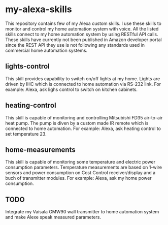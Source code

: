 # my-alexa-skills
This repository contains few of my Alexa custom skills. I use these skills to monitor and control my home automation system with voice. All the listed skills connect to my home automation system by using RESTful API calls. These skills have currently not been published in Amazon developer portal since the REST API they use is not following any standards used in commercial home automation systems.

## lights-control
This skill provides capability to switch on/off lights at my home. Lights are driven by IHC which is connected to home automation via RS-232 link. For example: Alexa, ask lighs control to switch on kitchen cabinets. 

## heating-control
This skill is capable of monitoring and controlling Mitsubishi FD35 air-to-air heat pump. The pump is diven by a custom made IR remote which is connected to home automation. For example: Alexa, ask heating control to set temperature 23.

## home-measurements
This skill is capable of monitoring some temperature and electric power consumption parameters. Temperature measurements are based on 1-wire sensors and power consumption on Cost Control receiver/display and a buch of transmitter modules. For example: Alexa, ask my home power consumption.

## TODO
Integrate my Vaisala GMW90 wall transmitter to home automation system and make Alexe speak measured parameters.
